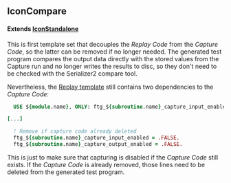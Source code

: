 ## IconCompare

#### Extends [IconStandalone](../IconStandalone/IconStandalone.tmpl)

This is first template set that decouples the *Replay Code* from the *Capture Code*, so the latter can be removed if no longer needed.
The generated test program compares the output data directly with the stored values from the Capture run and no longer writes the results to disc, so they don't need to be checked with the Serializer2 compare tool.

Nevertheless, the [Replay template](replay.test.tmpl) still contains two dependencies to the *Capture Code*:

```fortran
  USE ${module.name}, ONLY: ftg_${subroutine.name}_capture_input_enabled, ftg_${subroutine.name}_capture_output_enabled

[...]

  ! Remove if capture code already deleted
  ftg_${subroutine.name}_capture_input_enabled = .FALSE. 
  ftg_${subroutine.name}_capture_output_enabled = .FALSE.
```

This is just to make sure that capturing is disabled if the *Capture Code* still exists.
If the *Capture Code* is already removed, those lines need to be deleted from the generated test program.